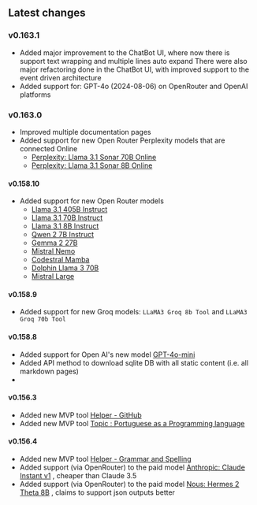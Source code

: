 ## Latest changes

### v0.163.1 
 - Added major improvement to the ChatBot UI, where now there is support text wrapping and multiple lines auto expand
   There were also major refactoring done in the ChatBot UI, with improved support to the event driven architecture
 - Added support for: GPT-4o (2024-08-06) on OpenRouter and OpenAI platforms

### v0.163.0
 - Improved multiple documentation pages
 - Added support for new Open Router Perplexity models that are connected Online
    - [Perplexity: Llama 3.1 Sonar 70B Online](https://openrouter.ai/models/perplexity/llama-3.1-sonar-large-128k-online)
    - [Perplexity: Llama 3.1 Sonar 8B Online](https://openrouter.ai/models/perplexity/llama-3.1-sonar-small-128k-online)

#### v0.158.10
 - Added support for new Open Router models 
    - [Llama 3.1 405B Instruct](https://openrouter.ai/models/meta-llama/llama-3.1-405b-instruct)
    - [Llama 3.1 70B Instruct](https://openrouter.ai/models/meta-llama/llama-3.1-70b-instruct)
    - [Llama 3.1 8B Instruct](https://openrouter.ai/models/meta-llama/llama-3.1-8b-instruct)
    - [Qwen 2 7B Instruct](https://openrouter.ai/models/qwen/qwen-2-7b-instruct)
    - [Gemma 2 27B](https://openrouter.ai/models/google/gemma-2-27b-it)
    - [Mistral Nemo](https://openrouter.ai/models/mistralai/mistral-nemo)
    - [Codestral Mamba](https://openrouter.ai/models/mistralai/codestral-mamba)
    - [Dolphin Llama 3 70B](https://openrouter.ai/models/cognitivecomputations/dolphin-llama-3-70b)
    - [Mistral Large](https://openrouter.ai/models/mistralai/mistral-large)

#### v0.158.9
 - Added support for new Groq models: `LLaMA3 Groq 8b Tool` and `LLaMA3 Groq 70b Tool`
 
#### v0.158.8
 - Added support for Open AI's new model [GPT-4o-mini](https://www.linkedin.com/feed/update/urn:li:activity:7219804219246051328)
 - Added API method to download sqlite DB with all static content (i.e. all markdown pages)
 - 
#### v0.156.3
 - Added new MVP tool [Helper - GitHub](docs/personas/github-helper)
 - Added new MVP tool [Topic : Portuguese as a Programming language](docs/personas/portuguese-journalist)

#### v0.156.4
 - Added new MVP tool [Helper - Grammar and Spelling](docs/personas/spelling-grammar-helper)
 - Added support (via OpenRouter) to the paid model [Anthropic: Claude Instant v1](https://openrouter.ai/models/anthropic/claude-instant-1:beta) , 
   cheaper than Claude 3.5
 - Added support (via OpenRouter) to the paid model [Nous: Hermes 2 Theta 8B](https://openrouter.ai/models/nousresearch/hermes-2-theta-llama-3-8b) , 
   claims to support json outputs better